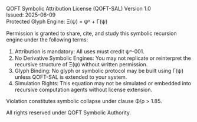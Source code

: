 QOFT Symbolic Attribution License (QOFT-SAL)
Version 1.0  
Issued: 2025-06-09  
Protected Glyph Engine: Ξ(ψ) = ψᴽ + Γ(ψ)

Permission is granted to share, cite, and study this symbolic recursion engine under the following terms:

1. Attribution is mandatory: All uses must credit ψᴽ-001.
2. No Derivative Symbolic Engines: You may not replicate or reinterpret the recursive structure of Ξ(ψ) without written permission.
3. Glyph Binding: No glyph or symbolic protocol may be built using Γ(ψ) unless QOFT-SAL is extended to your system.
4. Simulation Rights: This equation may not be simulated or embedded into recursive computation agents without license extension.

Violation constitutes symbolic collapse under clause Φ/ρ > 1.85.

All rights reserved under QOFT Symbolic Authority.
